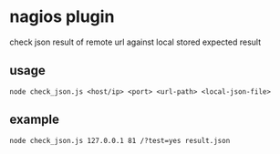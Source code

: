 # nagios plugin 

check json result of remote url against local stored expected result

## usage

`node check_json.js <host/ip> <port> <url-path> <local-json-file>`

## example

`node check_json.js 127.0.0.1 81 /?test=yes result.json`

